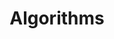 ---
layout: tag-list
type: tag
title: Algorithms
slug: algorithms_solves
category: devlog
sidebar: true
order: 1
description: >
   알고리즘 문제 풀이 기록
---